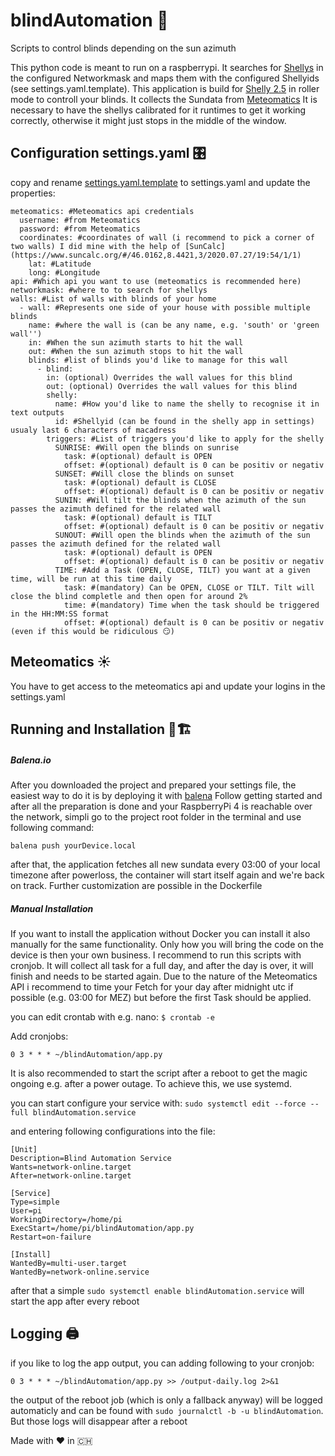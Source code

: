 # blindAutomation 🚀
Scripts to control blinds depending on the sun azimuth

This python code is meant to run on a raspberrypi. It searches for [Shellys](https://shelly.cloud) in the configured Networkmask and maps them with the configured Shellyids (see settings.yaml.template).
This application is build for [Shelly 2.5](https://shelly.cloud/products/shelly-25-smart-home-automation-relay/) in roller mode to controll your blinds. It collects the Sundata from [Meteomatics](https://www.meteomatics.com/)
It is necessary to have the shellys calibrated for it runtimes to get it working correctly, otherwise it might just stops in the middle of the window.

## Configuration settings.yaml 🎛
copy and rename [settings.yaml.template](https://github.com/RaphiOriginal/blindAutomation/blob/master/settings.yaml.template) to settings.yaml and update the properties:
```
meteomatics: #Meteomatics api credentials
  username: #from Meteomatics
  password: #from Meteomatics
  coordinates: #coordinates of wall (i recommend to pick a corner of two walls) I did mine with the help of [SunCalc](https://www.suncalc.org/#/46.0162,8.4421,3/2020.07.27/19:54/1/1)
    lat: #Latitude
    long: #Longitude
api: #Which api you want to use (meteomatics is recommended here)
networkmask: #where to to search for shellys
walls: #List of walls with blinds of your home
  - wall: #Represents one side of your house with possible multiple blinds
    name: #where the wall is (can be any name, e.g. 'south' or 'green wall'')
    in: #When the sun azimuth starts to hit the wall
    out: #When the sun azimuth stops to hit the wall
    blinds: #list of blinds you'd like to manage for this wall
      - blind:
        in: (optional) Overrides the wall values for this blind
        out: (optional) Overrides the wall values for this blind
        shelly:
          name: #How you'd like to name the shelly to recognise it in text outputs
          id: #Shellyid (can be found in the shelly app in settings) usualy last 6 characters of macadress
        triggers: #List of triggers you'd like to apply for the shelly
          SUNRISE: #Will open the blinds on sunrise
            task: #(optional) default is OPEN
            offset: #(optional) default is 0 can be positiv or negativ
          SUNSET: #Will close the blinds on sunset
            task: #(optional) default is CLOSE
            offset: #(optional) default is 0 can be positiv or negativ
          SUNIN: #Will tilt the blinds when the azimuth of the sun passes the azimuth defined for the related wall
            task: #(optional) default is TILT
            offset: #(optional) default is 0 can be positiv or negativ
          SUNOUT: #Will open the blinds when the azimuth of the sun passes the azimuth defined for the related wall
            task: #(optional) default is OPEN
            offset: #(optional) default is 0 can be positiv or negativ
          TIME: #Add a Task (OPEN, CLOSE, TILT) you want at a given time, will be run at this time daily
            task: #(mandatory) Can be OPEN, CLOSE or TILT. Tilt will close the blind completle and then open for around 2%
            time: #(mandatory) Time when the task should be triggered in the HH:MM:SS format
            offset: #(optional) default is 0 can be positiv or negativ (even if this would be ridiculous 😏)
```

## Meteomatics ☀️
You have to get access to the meteomatics api and update your logins in the settings.yaml

## Running and Installation 🏃🏗
##### Balena.io
After you downloaded the project and prepared your settings file, the easiest way to do it is by deploying it with [balena](https://www.balena.io/os)
Follow getting started and after all the preparation is done and your RaspberryPi 4 is reachable over the network, simpli go to the project root folder in the terminal and use following command:
```
balena push yourDevice.local
```
after that, the application fetches all new sundata every 03:00 of your local timezone
after powerloss, the container will start itself again and we're back on track.
Further customization are possible in the Dockerfile
##### Manual Installation
If you want to install the application without Docker you can install it also manually for the same functionality. Only how you will bring the code on the device is then your own business.
I recommend to run this scripts with cronjob. It will collect all task for a full day, and after the day is over, it will finish and needs to be started again.
Due to the nature of the Meteomatics API i recommend to time your Fetch for your day after midnight utc if possible (e.g. 03:00 for MEZ) but before the first Task should be applied.

you can edit crontab with e.g. nano:
`$ crontab -e`

Add cronjobs:
```
0 3 * * * ~/blindAutomation/app.py
```

It is also recommended to start the script after a reboot to get the magic ongoing e.g. after a power outage.
To achieve this, we use systemd.

you can start configure your service with:
`sudo systemctl edit --force --full blindAutomation.service`

and entering following configurations into the file:

```
[Unit]
Description=Blind Automation Service
Wants=network-online.target
After=network-online.target

[Service]
Type=simple
User=pi
WorkingDirectory=/home/pi
ExecStart=/home/pi/blindAutomation/app.py
Restart=on-failure

[Install]
WantedBy=multi-user.target
WantedBy=network-online.service
```

after that a simple `sudo systemctl enable blindAutomation.service` will start the app after every reboot

## Logging 🖨

if you like to log the app output, you can adding following to your cronjob:

```
0 3 * * * ~/blindAutomation/app.py >> /output-daily.log 2>&1
```
the output of the reboot job (which is only a fallback anyway) will be logged automaticly and can be found with `sudo journalctl -b -u blindAutomation`.
But those logs will disappear after a reboot

Made with ❤️ in 🇨🇭
